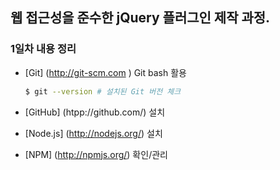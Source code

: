 ## 웹 접근성을 준수한 jQuery 플러그인 제작 과정.
### 1일차 내용 정리

* [Git] (http://git-scm.com ) Git bash 활용 <br>
	``` sh
	$ git --version # 설치된 Git 버전 체크
	```


* [GitHub] (htpp://github.com/) 설치

* [Node.js] (http://nodejs.org/) 설치
* [NPM] (http://npmjs.org/) 확인/관리